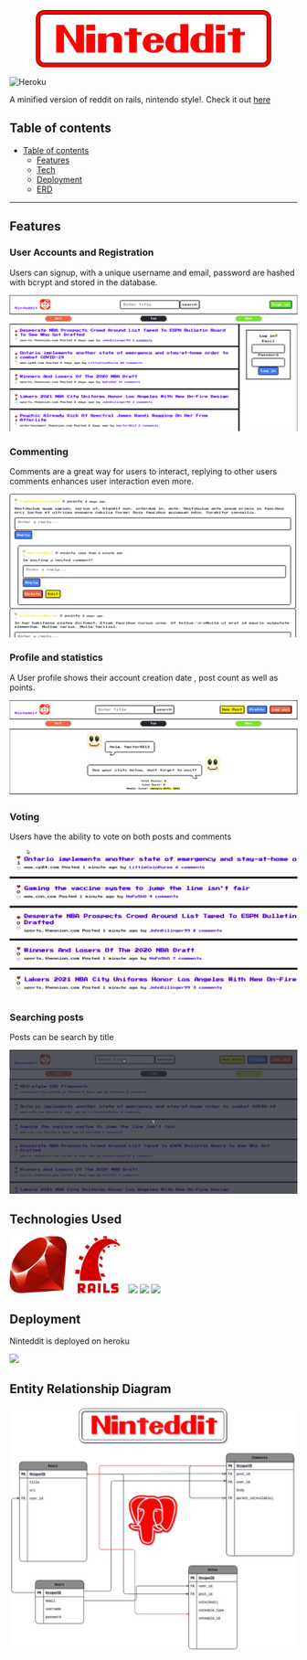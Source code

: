  <p align="center">
 <img src='/images/header.png' height='100'>
 </p>


![Heroku](https://pyheroku-badge.herokuapp.com/?app=ninteddit&style=plastic)

A minified version of reddit on rails, nintendo style!. Check it out [here](https://ninteddit.herokuapp.com/)

## Table of contents

- [Table of contents](#table-of-contents)
  - [Features](#features)
  - [Tech](#technologies-used)
  - [Deployment](#deployment)
  - [ERD](#entity-relationship-diagram)


---


## Features

### User Accounts and Registration

Users can signup, with a unique username and email, password are hashed with bcrypt and stored in the database.

<div align="center">
    <img src="/images/homepage.png"</img>
</div>

### Commenting

Comments are a great way for users to interact, replying to other users comments enhances user interaction even more.

<div align="center">
    <img src="/images/nestedcomment.png"</img>
</div>

### Profile and statistics

A User profile shows their account creation date , post count as well as points.

<div align="center">
    <img src="/images/profile.png"</img>
</div>

### Voting

Users have the ability to vote on both posts and comments

<div align="center">
    <img src="/images/voting.gif"</img>
</div>

### Searching posts

Posts can be search by title

<div align="center">
    <img src="/images/search.gif"</img>
</div>

## Technologies Used

[<img src='https://github.com/hector4213/hector4213/blob/main/icons/ruby.png' height='100'>]() [<img src='https://github.com/hector4213/hector4213/blob/main/icons/rails.png' height='100'>]() [<img src='https://img.icons8.com/color/344/postgreesql.png' height='100'>]() [<img src='https://img.icons8.com/color/344/javascript.png' height='100'>]() [<img src='https://user-images.githubusercontent.com/5305599/49061716-da649680-f254-11e8-9a89-d95a7407ec6a.png' height='100'>]() 


## Deployment

Ninteddit is deployed on heroku

[<img src='https://img.icons8.com/nolan/344/heroku.png' height='100'>]()

## Entity Relationship Diagram

<p align="center">
<img src='/images/erd.png' />
 </p>
